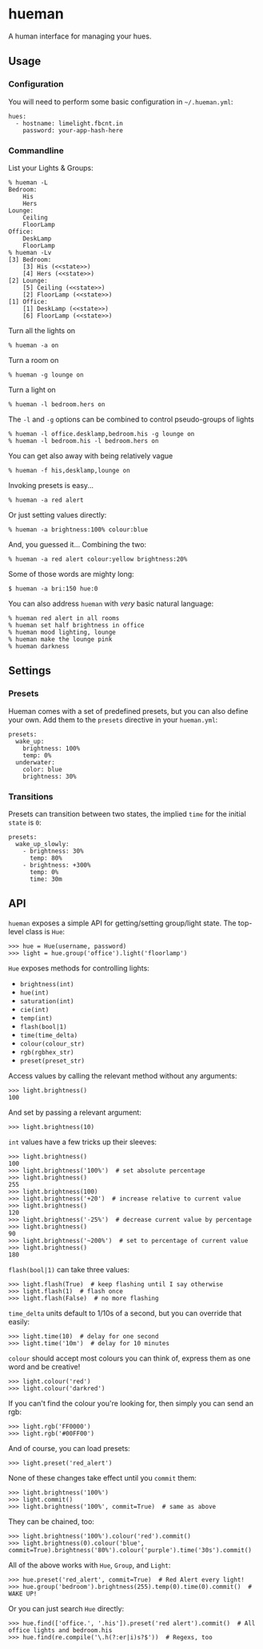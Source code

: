 hueman
======

A human interface for managing your hues.


Usage
-----

### Configuration

You will need to perform some basic configuration in `~/.hueman.yml`:

    hues:
      - hostname: limelight.fbcnt.in
        password: your-app-hash-here

### Commandline

List your Lights & Groups:

    % hueman -L
    Bedroom:
        His
        Hers
    Lounge:
        Ceiling
        FloorLamp
    Office:
        DeskLamp
        FloorLamp
    % hueman -Lv
    [3] Bedroom:
        [3] His (<<state>>)
        [4] Hers (<<state>>)
    [2] Lounge:
        [5] Ceiling (<<state>>)
        [2] FloorLamp (<<state>>)
    [1] Office:
        [1] DeskLamp (<<state>>)
        [6] FloorLamp (<<state>>)

Turn all the lights on

    % hueman -a on

Turn a room on

    % hueman -g lounge on

Turn a light on

    % hueman -l bedroom.hers on

The `-l` and `-g` options can be combined to control pseudo-groups of lights

    % hueman -l office.desklamp,bedroom.his -g lounge on
    % hueman -l bedroom.his -l bedroom.hers on

You can get also away with being relatively vague

    % hueman -f his,desklamp,lounge on

Invoking presets is easy...

    % hueman -a red alert

Or just setting values directly:

    % hueman -a brightness:100% colour:blue

And, you guessed it… Combining the two:

    % hueman -a red alert colour:yellow brightness:20%

Some of those words are mighty long:

    $ hueman -a bri:150 hue:0

You can also address `hueman` with _very_ basic natural language:

    % hueman red alert in all rooms
    % hueman set half brightness in office
    % hueman mood lighting, lounge
    % hueman make the lounge pink
    % hueman darkness


Settings
--------

### Presets

Hueman comes with a set of predefined presets, but you can also define your own. Add them to the `presets` directive in your `hueman.yml`:

    presets:
      wake_up:
        brightness: 100%
        temp: 0%
      underwater:
        color: blue
        brightness: 30%


### Transitions

Presets can transition between two states, the implied `time` for the initial `state` is `0`:

    presets:
      wake_up_slowly:
        - brightness: 30%
          temp: 80%
        - brightness: +300%
          temp: 0%
          time: 30m


API
---

`hueman` exposes a simple API for getting/setting group/light state. The top-level class is `Hue`:

    >>> hue = Hue(username, password)
    >>> light = hue.group('office').light('floorlamp')


`Hue` exposes methods for controlling lights:

* `brightness(int)`
* `hue(int)`
* `saturation(int)`
* `cie(int)`
* `temp(int)`
* `flash(bool|1)`
* `time(time_delta)`
* `colour(colour_str)`
* `rgb(rgbhex_str)`
* `preset(preset_str)`

Access values by calling the relevant method without any arguments:

    >>> light.brightness()
    100

And set by passing a relevant argument:

    >>> light.brightness(10)

`int` values have a few tricks up their sleeves:

    >>> light.brightness()
    100
    >>> light.brightness('100%')  # set absolute percentage
    >>> light.brightness()
    255
    >>> light.brightness(100)
    >>> light.brightness('+20')  # increase relative to current value
    >>> light.brightness()
    120
    >>> light.brightness('-25%')  # decrease current value by percentage
    >>> light.brightness()
    90
    >>> light.brightness('~200%')  # set to percentage of current value
    >>> light.brightness()
    180

`flash(bool|1)` can take three values:

    >>> light.flash(True)  # keep flashing until I say otherwise
    >>> light.flash(1)  # flash once
    >>> light.flash(False)  # no more flashing

`time_delta` units default to 1/10s of a second, but you can override that easily:

    >>> light.time(10)  # delay for one second
    >>> light.time('10m')  # delay for 10 minutes

`colour` should accept most colours you can think of, express them as one word and be creative!

    >>> light.colour('red')
    >>> light.colour('darkred')

If you can't find the colour you're looking for, then simply you can send an rgb:

    >>> light.rgb('FF0000')
    >>> light.rgb('#00FF00')

And of course, you can load presets:

    >>> light.preset('red_alert')

None of these changes take effect until you `commit` them:

    >>> light.brightness('100%')
    >>> light.commit()
    >>> light.brightness('100%', commit=True)  # same as above

They can be chained, too:

    >>> light.brightness('100%').colour('red').commit()
    >>> light.brightness(0).colour('blue', commit=True).brightness('80%').colour('purple').time('30s').commit()

All of the above works with `Hue`, `Group`, and `Light`:

    >>> hue.preset('red_alert', commit=True)  # Red Alert every light!
    >>> hue.group('bedroom').brightness(255).temp(0).time(0).commit()  # WAKE UP!

Or you can just search `Hue` directly:

    >>> hue.find(['office.', '.his']).preset('red alert').commit()  # All office lights and bedroom.his
    >>> hue.find(re.compile('\.h(?:er|i)s?$'))  # Regexs, too
